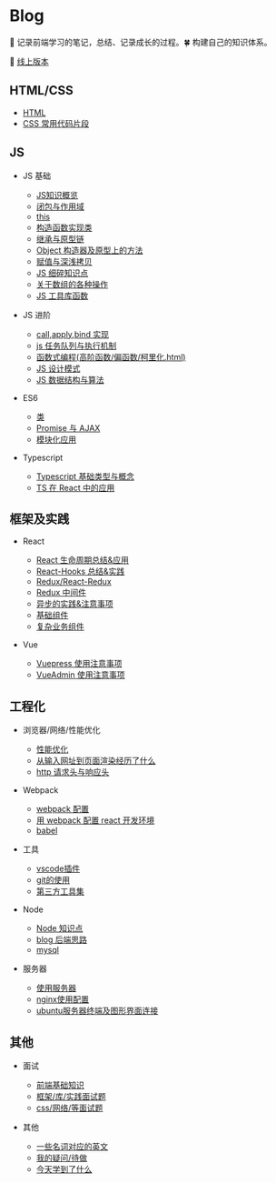 # Blog

:seedling: 记录前端学习的笔记，总结、记录成长的过程。:four_leaf_clover: 构建自己的知识体系。

:whale: [线上版本](https://https://blog.xblcity.com)

## HTML/CSS

- [HTML](https://blog.xblcity.com/html-css/html.html)
- [CSS 常用代码片段](https://blog.xblcity.com/html-css/css-utils.html)

## JS

- JS 基础

  - [JS知识概览](https://blog.xblcity.com/js/summarization.html)
  - [闭包与作用域](https://blog.xblcity.com/js/scope-closures.html)
  - [this](https://blog.xblcity.com/js/this.html)
  - [构造函数实现类](https://blog.xblcity.com/js/object.html)
  - [继承与原型链](https://blog.xblcity.com/js/inherit.html)
  - [Object 构造器及原型上的方法](https://blog.xblcity.com/js/object-methods.html)
  - [赋值与深浅拷贝](https://blog.xblcity.com/js/copy.html)
  - [JS 细碎知识点](https://blog.xblcity.com/js/knowledge-points.html)
  - [关于数组的各种操作](https://blog.xblcity.com/js/array.html)
  - [JS 工具库函数](https://blog.xblcity.com/js/utils.html)

- JS 进阶

  - [call,apply,bind 实现](https://blog.xblcity.com/js/call.html)
  - [js 任务队列与执行机制](https://blog.xblcity.com/js/eventloop.html)
  - [函数式编程(高阶函数/偏函数/柯里化.html)](https://blog.xblcity.com/js/func-program.html)
  - [JS 设计模式](https://blog.xblcity.com/js/design-mode.html)
  - [JS 数据结构与算法](https://blog.xblcity.com/js/algorithm.html)

- ES6

  - [类](https://blog.xblcity.com/es6/class.html)
  - [Promise 与 AJAX](https://blog.xblcity.com/es6/promise.html)
  - [模块化应用](https://blog.xblcity.com/es6/module.html)

- Typescript

  - [Typescript 基础类型与概念](https://blog.xblcity.com/typescript/ts-basic.html)
  - [TS 在 React 中的应用](https://blog.xblcity.com/typescript/ts-react.html)

## 框架及实践

- React

  - [React 生命周期总结&应用](https://blog.xblcity.com/react/lifecycle.html)
  - [React-Hooks 总结&实践](https://blog.xblcity.com/react/react-hooks.html)
  - [Redux/React-Redux](https://blog.xblcity.com/react/redux.html)
  - [Redux 中间件](https://blog.xblcity.com/react/redux-middleware.html)
  - [异步的实践&注意事项](https://blog.xblcity.com/react/async.html)
  - [基础组件](https://blog.xblcity.com/react/basic-co.html)
  - [复杂业务组件](https://blog.xblcity.com/react/complex-co.html)

- Vue

  - [Vuepress 使用注意事项](https://blog.xblcity.com/vue/vuepress.html)
  - [VueAdmin 使用注意事项](https://blog.xblcity.com/vue/vue-admin.html)

## 工程化

- 浏览器/网络/性能优化

  - [性能优化](https://blog.xblcity.com/mix/performance.html)
  - [从输入网址到页面渲染经历了什么](https://blog.xblcity.com/mix/render.html)
  - [http 请求头与响应头](https://blog.xblcity.com/mix/http-message.html)

- Webpack

  - [webpack 配置](https://blog.xblcity.com/tools/webpack/webpack-config.html)
  - [用 webpack 配置 react 开发环境](https://blog.xblcity.com/tools/webpack/webpack-react.html)
  - [babel](https://blog.xblcity.com/tools/webpack/babel.html)

- 工具

  - [vscode插件](https://blog.xblcity.com/tools/vs.html)
  - [git的使用](https://blog.xblcity.com/tools/git.html)
  - [第三方工具集](https://blog.xblcity.com/tools/tool.html)

- Node

  - [Node 知识点](https://blog.xblcity.com/node/little-points.html)
  - [blog 后端思路](https://blog.xblcity.com/node/blog.html)
  - [mysql](https://blog.xblcity.com/node/mysql.html)

- 服务器

  - [使用服务器](https://blog.xblcity.com/server/server.html)
  - [nginx使用配置](https://blog.xblcity.com/server/nginx.html)
  - [ubuntu服务器终端及图形界面连接](https://blog.xblcity.com/server/ubuntu.html)

## 其他

- 面试

  - [前端基础知识](https://blog.xblcity.com/interview/js-interview.html)
  - [框架/库/实践面试题](https://blog.xblcity.com/interview/lib-interview.html)
  - [css/网络/等面试题](https://blog.xblcity.com/interview/other-interview.html)

- 其他

  - [一些名词对应的英文](https://blog.xblcity.com/others/words.html)
  - [我的疑问/待做](https://blog.xblcity.com/others/questions.html)
  - [今天学到了什么](https://blog.xblcity.com/others/today.html)
